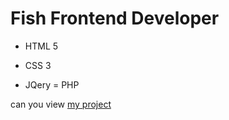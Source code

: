 # Fish Frontend Developer
- HTML 5
* CSS 3
+ JQery
= PHP

can you view [my project](https://artem-konovalov.github.io/fish//)
